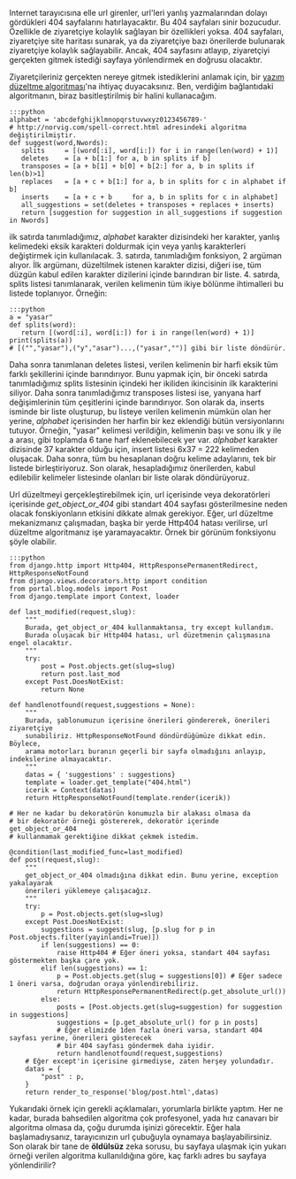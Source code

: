 <!--
.. date: 2011-08-14 16:23:00
.. description: Bir spell-correct (Yazım Düzeltme) algoritması kullanarak, django uygulamamızda, kullanıcıyı doğru url'e gönderecek kodları yazacağız.
.. slug: url-duzeltme-algoritmasi
.. title: Django ve Url Düzeltme
-->


Internet tarayıcısına elle url girenler, url'leri yanlış yazmalarından
dolayı gördükleri 404 sayfalarını hatırlayacaktır. Bu 404 sayfaları
sinir bozucudur. Özellikle de ziyaretçiye kolaylık sağlayan bir
özellikleri yoksa. 404 sayfaları, ziyaretçiye site haritası sunarak, ya
da ziyaretçiye bazı önerilerde bulunarak ziyaretçiye kolaylık
sağlayabilir. Ancak, 404 sayfasını atlayıp, ziyaretçiyi gerçekten gitmek
istediği sayfaya yönlendirmek en doğrusu olacaktır. <!-- TEASER_END -->

Ziyaretçileriniz gerçekten nereye gitmek istediklerini anlamak için, bir
[yazım düzeltme algoritması][]'na ihtiyaç duyacaksınız. Ben, verdiğim
bağlantıdaki algoritmanın, biraz basitleştirilmiş bir halini
kullanacağım.

	:::python
	alphabet = 'abcdefghijklmnopqrstuvwxyz0123456789-'
	# http://norvig.com/spell-correct.html adresindeki algoritma değiştirilmiştir.
	def suggest(word,Nwords):
	   splits     = [(word[:i], word[i:]) for i in range(len(word) + 1)]
	   deletes    = [a + b[1:] for a, b in splits if b]
	   transposes = [a + b[1] + b[0] + b[2:] for a, b in splits if len(b)>1]
	   replaces   = [a + c + b[1:] for a, b in splits for c in alphabet if b]
	   inserts    = [a + c + b     for a, b in splits for c in alphabet]
	   all_suggestions = set(deletes + transposes + replaces + inserts)
	   return [suggestion for suggestion in all_suggestions if suggestion in Nwords]

ilk satırda tanımladığımız, *alphabet* karakter dizisindeki her
karakter, yanlış kelimedeki eksik karakteri doldurmak için veya yanlış
karakterleri değiştirmek için kullanılacak. 3. satırda, tanımladığım
fonksiyon, 2 argüman alıyor. İlk argümanı, düzeltilmek istenen karakter
dizisi, diğeri ise, tüm düzgün kabul edilen karakter dizilerini içinde
barındıran bir liste. 4. satırda, splits listesi tanımlanarak, verilen
kelimenin tüm ikiye bölünme ihtimalleri bu listede toplanıyor. Örneğin:

	:::python
	a = "yasar"
	def splits(word):
	   return [(word[:i], word[i:]) for i in range(len(word) + 1)]
	print(splits(a))
	# [("","yasar"),("y","asar")...,("yasar","")] gibi bir liste döndürür.

Daha sonra tanımlanan deletes listesi, verilen kelimenin bir harfi eksik
tüm farklı şekillerini içinde barındırıyor. Bunu yapmak için, bir önceki
satırda tanımladığımız splits listesinin içindeki her ikiliden
ikincisinin ilk karakterini siliyor. Daha sonra tanımladığımız
transposes listesi ise, yanyana harf değişimlerinin tüm çeşitlerini
içinde barındırıyor. Son olarak da, inserts isminde bir liste oluşturup,
bu listeye verilen kelimenin mümkün olan her yerine, *alphabet*
içerisinden her harfin bir kez eklendiği bütün versiyonlarını tutuyor.
Örneğin, "yasar" kelimesi verildiğin, kelimenin başı ve sonu ilk y ile a
arası, gibi toplamda 6 tane harf eklenebilecek yer var. *alphabet*
karakter dizisinde 37 karakter olduğu için, insert listesi 6x37 = 222
kelimeden oluşacak. Daha sonra, tüm bu hesaplanan doğru kelime
adaylarını, tek bir listede birleştiriyoruz. Son olarak, hesapladığımız
önerilerden, kabul edilebilir kelimeler listesinde olanları bir liste
olarak döndürüyoruz.

Url düzeltmeyi gerçekleştirebilmek için, url içerisinde veya
dekoratörleri içerisinde *get\_object\_or\_404* gibi standart 404
sayfası gösterilmesine neden olacak fonskiyonların etkisini dikkate
almak gerekiyor. Eğer, url düzeltme mekanizmanız çalışmadan, başka bir
yerde Http404 hatası verilirse, url düzeltme algoritmanız işe
yaramayacaktır. Örnek bir görünüm fonksiyonu şöyle olabilir.

	:::python
	from django.http import Http404, HttpResponsePermanentRedirect, HttpResponseNotFound
	from django.views.decorators.http import condition
	from portal.blog.models import Post
	from django.template import Context, loader

	def last_modified(request,slug):
		"""
		Burada, get_object_or_404 kullanmaktansa, try except kullandım.
		Burada oluşacak bir Http404 hatası, url düzetmenin çalışmasına engel olacaktır.
		"""
		try:
			post = Post.objects.get(slug=slug)
			return post.last_mod
		except Post.DoesNotExist:
			return None

	def handlenotfound(request,suggestions = None):
		"""
		Burada, şablonumuzun içerisine önerileri göndererek, önerileri ziyaretçiye
		sunabiliriz. HttpResponseNotFound döndürdüğümüze dikkat edin. Böylece, 
		arama motorları buranın geçerli bir sayfa olmadığını anlayıp, indekslerine almayacaktır.
		"""
		datas = { 'suggestions' : suggestions}
		template = loader.get_template("404.html")
		icerik = Context(datas)
		return HttpResponseNotFound(template.render(icerik))

	# Her ne kadar bu dekoratörün konumuzla bir alakası olmasa da
	# bir dekoratör örneği göstererek, dekoratör içerinde get_object_or_404
	# kullanmamak gerektiğine dikkat çekmek istedim.

	@condition(last_modified_func=last_modified)
	def post(request,slug):
		"""
		get_object_or_404 olmadığına dikkat edin. Bunu yerine, exception yakalayarak
		önerileri yüklemeye çalışacağız.
		"""
		try:
			p = Post.objects.get(slug=slug)
		except Post.DoesNotExist:
			suggestions = suggest(slug, [p.slug for p in Post.objects.filter(yayinlandi=True)])
			if len(suggestions) == 0:
				raise Http404 # Eğer öneri yoksa, standart 404 sayfası göstermekten başka çare yok.
			elif len(suggestions) == 1:
				p = Post.objects.get(slug = suggestions[0]) # Eğer sadece 1 öneri varsa, doğrudan oraya yönlendirebiliriz.
				return HttpResponsePermanentRedirect(p.get_absolute_url())
			else:
				posts = [Post.objects.get(slug=suggestion) for suggestion in suggestions]
				suggestions = [p.get_absolute_url() for p in posts]
				# Eğer elimizde 1den fazla öneri varsa, standart 404 sayfası yerine, önerileri gösterecek
				# bir 404 sayfası göndermek daha iyidir.
				return handlenotfound(request,suggestions)
		# Eğer except'in içerisine girmediyse, zaten herşey yolundadır.
		datas = {
			"post" : p,
		}
		return render_to_response('blog/post.html',datas)

Yukarıdaki örnek için gerekli açıklamaları, yorumlarla birlikte yaptım.
Her ne kadar, burada bahsedilen algoritma çok profesyonel, yada hız
canavarı bir algoritma olmasa da, çoğu durumda işinizi görecektir. Eğer
hala başlamadıysanız, tarayıcınızın url çubuğuyla oynamaya
başlayabilirsiniz. Son olarak bir tane de **öldülsüz** zeka sorusu, bu
sayfaya ulaşmak için yukarı örneği verilen algoritma kullanıldığına
göre, kaç farklı adres bu sayfaya yönlendirilir?

  [yazım düzeltme algoritması]: http://norvig.com/spell-correct.html